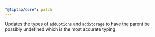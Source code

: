 ```yaml
---
"@tiptap/core": patch
---
```


Updates the types of `addOptions` and `addStorage` to have the parent be possibly undefined which is the most accurate typing
